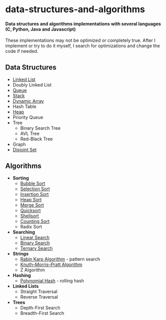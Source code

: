 # data-structures-and-algorithms

#### Data structures and algorithms implementations with several languages (C, Python, Java and Javascript)

These implementations may not be optimized or completely true.
After I implement or try to do it myself, I search for optimizations and change the code if needed.

## Data Structures

- [Linked List](DataStructures/LinkedList)
- Doubly Linked List
- [Queue](DataStructures/Queue)
- [Stack](DataStructures/Stack)
- [Dynamic Array](DataStructures/DynamicArray)
- Hash Table
- [Heap](DataStructures/Heap)
- Priority Queue
- Tree
  - Binary Search Tree
  - AVL Tree
  - Red-Black Tree
- Graph
- [Disjoint Set](DataStructures/DisjointSet)

## Algorithms

- **Sorting**
  - [Bubble Sort](Algorithms/Sorting/BubbleSort)
  - [Selection Sort](Algorithms/Sorting/SelectionSort)
  - [Insertion Sort](Algorithms/Sorting/InsertionSort)
  - [Heap Sort](Algorithms/Sorting/HeapSort)
  - [Merge Sort](Algorithms/Sorting/MergeSort)
  - [Quicksort](Algorithms/Sorting/QuickSort)
  - [Shellsort](Algorithms/Sorting/ShellSort)
  - [Counting Sort](Algorithms/Sorting/CountingSort)
  - Radix Sort
- **Searching**
  - [Linear Search](Algorithms/Search/Linear)
  - [Binary Search](Algorithms/Search/Binary)
  - [Ternary Search](Algorithms/Search/Ternary)
- **Strings**
  - [Rabin Karp Algorithm](Algorithms/String/RabinKarp) - pattern search
  - [Knuth–Morris–Pratt Algorithm](Algorithms/String/KnuthMorrisPratt)
  - Z Algorithm
- **Hashing**
  - [Polynomial Hash](Algorithms/Hashing/PolynomialHash) - rolling hash
- **Linked Lists**
  - Straight Traversal
  - Reverse Traversal
- **Trees**
  - Depth-First Search
  - Breadth-First Search
